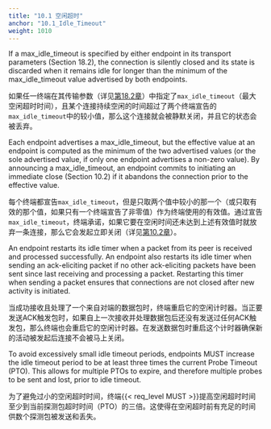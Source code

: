 ```yaml
---
title: "10.1 空闲超时"
anchor: "10.1_Idle_Timeout"
weight: 1010
---
```


If a max_idle_timeout is specified by either endpoint in its transport parameters (Section 18.2), the connection is silently closed and its state is discarded when it remains idle for longer than the minimum of the max_idle_timeout value advertised by both endpoints.

如果任一终端在其传输参数（详见[第18.2章]()）中指定了`max_idle_timeout`（最大空闲超时时间），且某个连接持续空闲的时间超过了两个终端宣告的`max_idle_timeout`中的较小值，那么这个连接就会被静默关闭，并且它的状态会被丢弃。

Each endpoint advertises a max_idle_timeout, but the effective value at an endpoint is computed as the minimum of the two advertised values (or the sole advertised value, if only one endpoint advertises a non-zero value). By announcing a max_idle_timeout, an endpoint commits to initiating an immediate close (Section 10.2) if it abandons the connection prior to the effective value.

每个终端都宣告`max_idle_timeout`，但是只取两个值中较小的那一个（或只取有效的那个值，如果只有一个终端宣告了非零值）作为终端使用的有效值。通过宣告`max_idle_timeout`，终端承诺，如果它要在空闲时间还未达到上述有效值时就放弃一条连接，那么它会发起立即关闭（详见[第10.2章]()）。

An endpoint restarts its idle timer when a packet from its peer is received and processed successfully. An endpoint also restarts its idle timer when sending an ack-eliciting packet if no other ack-eliciting packets have been sent since last receiving and processing a packet. Restarting this timer when sending a packet ensures that connections are not closed after new activity is initiated.

当成功接收且处理了一个来自对端的数据包时，终端重启它的空闲计时器。当正要发送ACK触发包时，如果自上一次接收并处理数据包后还没有发送过任何ACK触发包，那么终端也会重启它的空闲计时器。在发送数据包时重启这个计时器确保新的活动被发起后连接不会被马上关闭。

To avoid excessively small idle timeout periods, endpoints MUST increase the idle timeout period to be at least three times the current Probe Timeout (PTO). This allows for multiple PTOs to expire, and therefore multiple probes to be sent and lost, prior to idle timeout.

为了避免过小的空闲超时时间，终端{{< req_level MUST >}}提高空闲超时时间至少到当前探测包超时时间（PTO）的三倍。这使得在空闲超时前有充足的时间供数个探测包被发送和丢失。
